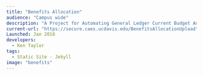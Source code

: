 ```yaml
---
title: "Benefits Allocation"
audience: "Campus wide"
description: "A Project for Automating General Ledger Current Budget Adjustments necessitated by campus' de-centralization of benefits allocation credits and expenses."
current-url: "https://secure.caes.ucdavis.edu/BenefitsAllocationUpload"
Launched: Jan 2018
developers:
  - Ken Taylor
tags:
  - Static Site - Jekyll
image: "benefits"
---
```

